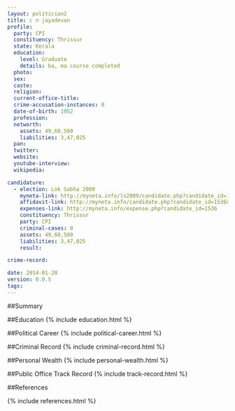 ```yaml
---
layout: politician2
title: c n jayadevan
profile: 
  party: CPI
  constituency: Thrissur
  state: Kerala
  education: 
    level: Graduate
    details: ba, ma course completed
  photo: 
  sex: 
  caste: 
  religion: 
  current-office-title: 
  crime-accusation-instances: 0
  date-of-birth: 1952
  profession: 
  networth: 
    assets: 49,60,500
    liabilities: 3,47,025
  pan: 
  twitter: 
  website: 
  youtube-interview: 
  wikipedia: 

candidature: 
  - election: Lok Sabha 2009
    myneta-link: http://myneta.info/ls2009/candidate.php?candidate_id=1536
    affidavit-link: http://myneta.info/candidate.php?candidate_id=1536&scan=original
    expenses-link: http://myneta.info/expense.php?candidate_id=1536
    constituency: Thrissur 
    party: CPI
    criminal-cases: 0
    assets: 49,60,500
    liabilities: 3,47,025
    result:  

crime-record: 

date: 2014-01-28
version: 0.0.5
tags: 
---
```

##Summary


##Education
{% include education.html %}


##Political Career
{% include political-career.html %}


##Criminal Record
{% include criminal-record.html %}


##Personal Wealth
{% include personal-wealth.html %}


##Public Office Track Record
{% include track-record.html %}


##References


{% include references.html %}